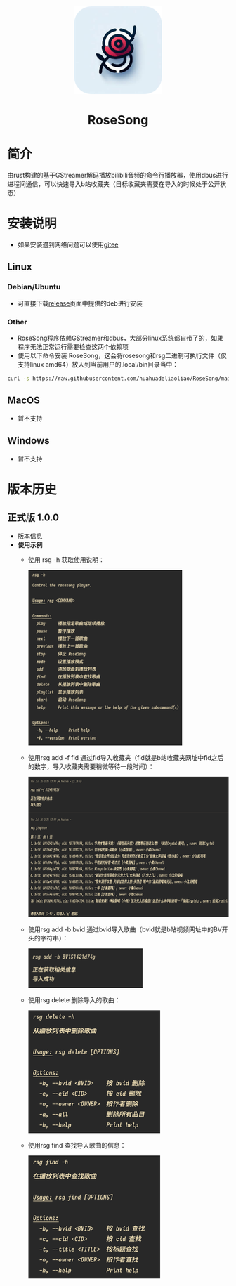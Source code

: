 <p align="center">
    <img src="img/RoseSong.png" width="200" height="200">
</p>
<h1 align="center">RoseSong</h1>

# 简介
由rust构建的基于GStreamer解码播放bilibili音频的命令行播放器，使用dbus进行进程间通信，可以快速导入b站收藏夹（目标收藏夹需要在导入的时候处于公开状态）

# 安装说明
  - 如果安装遇到网络问题可以使用[gitee](https://gitee.com/huahuadeliaoliao/RoseSong)

## Linux

### Debian/Ubuntu
  - 可直接下载[release](https://github.com/huahuadeliaoliao/RoseSong/releases)页面中提供的deb进行安装

### Other
  - RoseSong程序依赖GStreamer和dbus，大部分linux系统都自带了的，如果程序无法正常运行需要检查这两个依赖项
  - 使用以下命令安装 RoseSong，这会将rosesong和rsg二进制可执行文件（仅支持linux amd64）放入到当前用户的.local/bin目录当中：
```bash
curl -s https://raw.githubusercontent.com/huahuadeliaoliao/RoseSong/main/installation_script/install_rosesong.sh | bash
```
## MacOS
  - 暂不支持

## Windows
  - 暂不支持


# 版本历史
## 正式版 1.0.0
- [版本信息](https://github.com/huahuadeliaoliao/RoseSong/releases/tag/v1.0.0)
- **使用示例**
  - 使用 rsg -h 获取使用说明：

    <img src="img/v1.0.0rsg-h.png" width="350" height="400" alt="v1.0.0rsg-h">
  - 使用rsg add -f fid 通过fid导入收藏夹（fid就是b站收藏夹网址中fid之后的数字，导入收藏夹需要稍微等待一段时间）：

    <img src="img/v1.0.0rsg-add-playlist.png" width="600" height="320" alt="v1.0.0rsg-add-playlist">
  - 使用rsg add -b bvid 通过bvid导入歌曲（bvid就是b站视频网址中的BV开头的字符串）：
  
    <img src="img/v1.0.0rsg-add-b.png" width="260" height="90" alt="v1.0.0rsg-add-bvid">
  - 使用rsg delete 删除导入的歌曲：
  
    <img src="img/v1.0.0rsg-delete.png" width="300" height="280" alt="v1.0.0rsg-delete">
  - 使用rsg find 查找导入歌曲的信息：
  
    <img src="img/v1.0.0rsg-find.png" width="300" height="280" alt="v1.0.0rsg-find">
